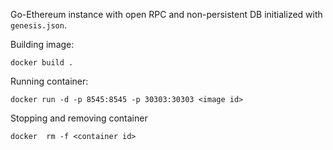 Go-Ethereum instance with open RPC and non-persistent DB initialized with `genesis.json`.   

Building image:
```shell script
docker build .
```
Running container:
```shell script
docker run -d -p 8545:8545 -p 30303:30303 <image id>
```
Stopping and removing container
```shell script
docker  rm -f <container id>
```

